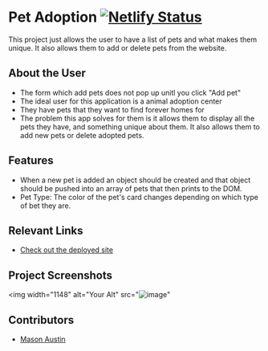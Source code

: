 # Pet Adoption  [![Netlify Status](https://api.netlify.com/api/v1/badges/ffe68816-9d2f-4c67-8f3f-2d7187fb13de/deploy-status)](https://app.netlify.com/sites/masons-pet-adoption/deploys)

This project just allows the user to have a list of pets and what makes them unique. It also allows them to add or delete pets from the website.

## About the User <!-- This is a scaled down user persona -->
- The form which add pets does not pop up unitl you click "Add pet"
- The ideal user for this application is a animal adoption center
- They have pets that they want to find forever homes for
- The problem this app solves for them is it allows them to display all the pets they have, and something unique about them. It also allows them to add new pets or delete adopted pets.

## Features <!-- List your app features using bullets! Do NOT use a paragraph. No one will read that! -->
- When a new pet is added an object should be created and that object should be pushed into an array of pets that then prints to the DOM.
- Pet Type: The color of the pet's card changes depending on which type of bet they are.

## Relevant Links <!-- Link to all the things that are required outside of the ones that have their own section -->
- [Check out the deployed site](https://masons-pet-adoption.netlify.app/)

## Project Screenshots <!-- These can be inside of your project. Look at the repos from class and see how the images are included in the readme -->
<img width="1148" alt="Your Alt" src="![image](https://github.com/Mason-Austin/LAB-pet-adoption/assets/122314974/0ebddf76-4dfd-4407-b3d1-dce390d5d9f4)"




## Contributors
- [Mason Austin](https://github.com/Mason-Austin)
